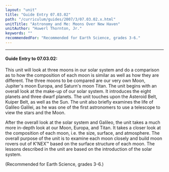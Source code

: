 ```yaml
---
layout: "unit"
title: "Guide Entry 07.03.02"
path: "/curriculum/guides/2007/3/07.03.02.x.html"
unitTitle: "Astronomy and Me: Moons Over New Haven"
unitAuthor: "Huwerl Thornton, Jr."
keywords: ""
recommendedFor: "Recommended for Earth Science, grades 3-6."
---
```

<body>
<hr/>
<h4>
Guide Entry to 07.03.02:
</h4>
<p>
This unit will look at three moons in our solar system and do a comparison as to how the composition of each moon is similar as well as how they are different. The three moons to be compared are our very own Moon, Jupiter's moon Europa, and Saturn's moon Titan. The unit begins with an overall look at the make-up of our solar system. It introduces the eight planets and three dwarf planets. The unit touches upon the Asteroid Belt, Kuiper Belt, as well as the Sun. The unit also briefly examines the life of Galileo Galilei, as he was one of the first astronomers to use a telescope to view the stars and the Moon.
</p>
<p>
After the overall look at the solar system and Galileo, the unit takes a much more in-depth look at our Moon, Europa, and Titan. It takes a closer look at the composition of each moon, i.e. the size, surface, and atmosphere. The overall purpose of the unit is to examine each moon closely and build moon rovers out of K'NEX™ based on the surface structure of each moon. The lessons described in the unit are based on the introduction of the solar system.
</p>
<p>
(Recommended for Earth Science, grades 3-6.)
</p>
</body>